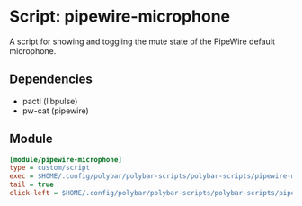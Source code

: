 # Script: pipewire-microphone

A script for showing and toggling the mute state of the PipeWire default microphone.


## Dependencies

* pactl (libpulse)
* pw-cat (pipewire)


## Module

``` ini
[module/pipewire-microphone]
type = custom/script
exec = $HOME/.config/polybar/polybar-scripts/polybar-scripts/pipewire-microphone/pipewire-microphone.sh
tail = true
click-left = $HOME/.config/polybar/polybar-scripts/polybar-scripts/pipewire-microphone/pipewire-microphone.sh --toggle &
```
